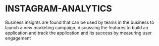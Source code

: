 # INSTAGRAM-ANALYTICS
Business insights are found that can be used by teams in the business to launch a new marketing campaign, discussing the features to build an application and track the application and its success by measuring user engagement
